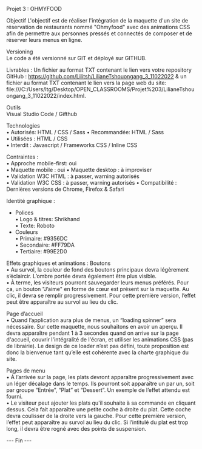 Projet 3 : OHMYFOOD

Objectif
L'objectif est de réaliser l'intégration de la maquette d'un site de réservation de restaurants nommé "Ohmyfood" avec des animations CSS afin de permettre aux personnes pressés et connectés de composer et de réserver leurs menus en ligne.

Versioning                                                                                                                                       
Le code a été versionné sur GIT et déployé sur GITHUB.

Livrables : 
Un fichier au format TXT contenant le lien vers votre repository GitHub : https://github.com/Lilitsh/LilianeTshouongang_3_11022022 & un fichier au format TXT contenant le lien vers la page web du site: file:///C:/Users/ltg/Desktop/OPEN_CLASSROOMS/Projet%203/LilianeTshouongang_3_11022022/index.html.


Outils                                                                                                                                       
Visual Studio Code / Gifthub 

Technologies                                                                                                                     
• Autorisés: HTML / CSS / Sass                                                                                                                                         • Recommandée: HTML / Sass  
• Utilisées : HTML / CSS     
• Interdit : Javascript / Frameworks CSS / Inline CSS

Contraintes :                                                                                                                             
• Approche mobile-first: oui                                                                                                 
• Maquette mobile : oui 
• Maquette desktop : à improviser                                                   
• Validation W3C HTML : à passer, warning autorisés                                                               
• Validation W3C CSS : à passer, warning autorisés
• Compatibilité : Dernières versions de Chrome, Firefox & Safari

Identité graphique :
- Polices                                                                                                                                        
• Logo & titres: Shrikhand                                                                                                         
• Texte: Roboto
- Couleurs                                                                                                                                 
• Primaire: #9356DC                                                                                                                     
• Secondaire: #FF79DA                                                                                                               
• Tertiaire: #99E2D0
                                                                                               
Effets graphiques et animations :
Boutons                                                                                                                              
• Au survol, la couleur de fond des boutons principaux devra légèrement s’éclaircir. L’ombre portée devra également être plus visible.                                 
• À terme, les visiteurs pourront sauvegarder leurs menus préférés. Pour ça, un bouton "J’aime" en forme de cœur est présent sur la maquette. 
Au clic, il devra se remplir progressivement. Pour cette première version, l’effet peut être apparaître au survol au lieu du clic.

Page d’accueil                                                                                                                                 
• Quand l’application aura plus de menus, un “loading spinner” sera nécessaire. Sur cette maquette, nous souhaitons en avoir un aperçu. Il devra apparaître pendant 1 à 3 secondes quand on arrive sur la page d'accueil, couvrir l'intégralité de l'écran, et utiliser les animations CSS (pas de librairie).
Le design de ce loader n’est pas défini, toute proposition est donc la bienvenue tant qu’elle est cohérente avec la charte graphique du site.

Pages de menu                                                                                                                  
• À l’arrivée sur la page, les plats devront apparaître progressivement avec un léger décalage dans le temps. Ils pourront soit apparaître un par un, soit par groupe “Entrée”, “Plat” et “Dessert”. Un exemple de l’effet attendu est fourni.                                    
• Le visiteur peut ajouter les plats qu'il souhaite à sa commande en cliquant dessus. Cela fait apparaître une petite coche à droite du plat. Cette coche devra coulisser de la droite vers la gauche. 
Pour cette première version, l’effet peut apparaître au survol au lieu du clic. Si l’intitulé du plat est trop long, il devra être rogné avec des points de suspension. 

--- Fin ---
